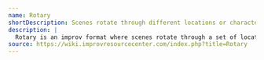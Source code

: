 ```yaml
---
name: Rotary
shortDescription: Scenes rotate through different locations or characters in a set pattern.
description: |
  Rotary is an improv format where scenes rotate through a set of locations or characters, following a specific pattern. The format encourages variety and creative transitions.
source: https://wiki.improvresourcecenter.com/index.php?title=Rotary
---
```


